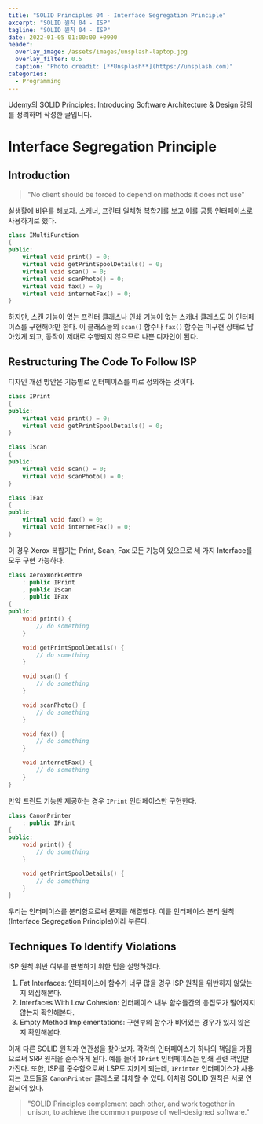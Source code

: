 ```yaml
---
title: "SOLID Principles 04 - Interface Segregation Principle"
excerpt: "SOLID 원칙 04 - ISP"
tagline: "SOLID 원칙 04 - ISP"
date: 2022-01-05 01:00:00 +0900
header:
  overlay_image: /assets/images/unsplash-laptop.jpg
  overlay_filter: 0.5
  caption: "Photo creadit: [**Unsplash**](https://unsplash.com)"
categories:
  - Programming
---
```


 Udemy의 SOLID Principles: Introducing Software Architecture & Design 강의를 정리하며 작성한 글입니다.

# Interface Segregation Principle

## Introduction
> "No client should be forced to depend on methods it does not use"

 실생활에 비유를 해보자. 스캐너, 프린터 일체형 복합기를 보고 이를 공통 인터페이스로 사용하기로 했다. 

```cpp
class IMultiFunction 
{
public:
    virtual void print() = 0;
    virtual void getPrintSpoolDetails() = 0;
    virtual void scan() = 0;
    virtual void scanPhoto() = 0;
    virtual void fax() = 0;
    virtual void internetFax() = 0;
}
```

 하지만, 스캔 기능이 없는 프린터 클래스나 인쇄 기능이 없는 스캐너 클래스도 이 인터페이스를 구현해야만 한다.
 이 클래스들의 `scan()` 함수나 `fax()` 함수는 미구현 상태로 남아있게 되고, 동작이 제대로 수행되지 않으므로 나쁜 디자인이 된다.

## Restructuring The Code To Follow ISP

디자인 개선 방안은 기능별로 인터페이스를 따로 정의하는 것이다.
```cpp
class IPrint
{
public:
    virtual void print() = 0;
    virtual void getPrintSpoolDetails() = 0;
}
```

```cpp
class IScan
{
public:
    virtual void scan() = 0;
    virtual void scanPhoto() = 0;
}
```

```cpp
class IFax
{
public:
    virtual void fax() = 0;
    virtual void internetFax() = 0;
}
```
이 경우 Xerox 복합기는 Print, Scan, Fax 모든 기능이 있으므로 세 가지 Interface를 모두 구현 가능하다.
```cpp
class XeroxWorkCentre
    : public IPrint
    , public IScan
    , public IFax
{
public:
    void print() {
        // do something
    }

    void getPrintSpoolDetails() {
        // do something
    }

    void scan() {
        // do something
    }

    void scanPhoto() {
        // do something
    }

    void fax() {
        // do something
    }

    void internetFax() {
        // do something
    }
}
```
만약 프린트 기능만 제공하는 경우 `IPrint` 인터페이스만 구현한다.

```cpp
class CanonPrinter
    : public IPrint
{
public:
    void print() {
        // do something
    }

    void getPrintSpoolDetails() {
        // do something
    }
}
```

 우리는 인터페이스를 분리함으로써 문제를 해결했다. 이를 인터페이스 분리 원칙(Interface Segregation Principle)이라 부른다.

## Techniques To Identify Violations

 ISP 원칙 위반 여부를 판별하기 위한 팁을 설명하겠다.

1. Fat Interfaces: 인터페이스에 함수가 너무 많을 경우 ISP 원칙을 위반하지 않았는지 의심해본다.
2. Interfaces With Low Cohesion: 인터페이스 내부 함수들간의 응집도가 떨어지지 않는지 확인해본다.
3. Empty Method Implementations: 구현부의 함수가 비어있는 경우가 있지 않은지 확인해본다.

 이제 다른 SOLID 원칙과 연관성을 찾아보자. 각각의 인터페이스가 하나의 책임을 가짐으로써 SRP 원칙을 준수하게 된다. 예를 들어 `IPrint` 인터페이스는 인쇄 관련 책임만 가진다. 또한, ISP를 준수함으로써 LSP도 지키게 되는데, `IPrinter` 인터페이스가 사용되는 코드들을 `CanonPrinter` 클래스로 대체할 수 있다. 이처럼 SOLID 원칙은 서로 연결되어 있다.
> "SOLID Principles complement each other, and work together in unison, to achieve the common purpose of well-designed software."

